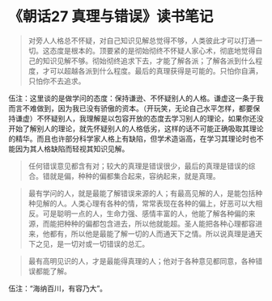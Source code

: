 # 《朝话27 真理与错误》读书笔记

> 对旁人人格总不怀疑，对自己知识见解总觉得不够，人类彼此才可以打通一切。这态度是根本的。顶要紧的是彻始彻终不怀疑人家心术，彻底地觉得自己的知识见解不够。彻始彻终追求下去，才能了解各派；了解各派到什么程度，才可以超越各派到什么程度。最后的真理获得是可能的。只怕你自满，只怕你不去追求。

伍注：这里谈的是做学问的态度：保持谦逊、不怀疑别人的人格。谦虚这一条于我而言不难做到，因为我已没有骄傲的资本。（开玩笑，无论自己水平怎样，都要保持谦虚）不怀疑别人，我理解是以包容开放的态度去学习别人的理论，如果你还没开始了解别人的理论，就先怀疑别人的人格低劣，这样的话不可能正确吸取其理论的精华。而且也许部分科学家人格上有缺陷，但学术造诣高，在学习其理论时也不能因为其人格缺陷而轻视其知识见解。

> 任何错误意见都含有对；较大的真理是错误很少，最后的真理是错误的综合。错就是偏，种种的偏都集合起来，容纳起来，就是真理。

> 最有学问的人，就是最能了解错误来源的人；有最高见解的人，是能包括种种见解的人。人类心理有各种的情，常常表现在各种的偏上，好恶可以大相反。可是聪明一点的人，生命力强、感情丰富的人，他能了解各种偏的来源，而能把种种的偏都包含进去，所以他就能超。圣人能把各种心理都容进来，他都有，所以他是最能了解一切的人而通天下之情。所以说真理是通天下之见，是一切对或一切错误的总汇。

> 最有高明见识的人，才是最能得真理的人；他对于各种意见都同意，各种错误都能了解。

伍注：“海纳百川，有容乃大”。
